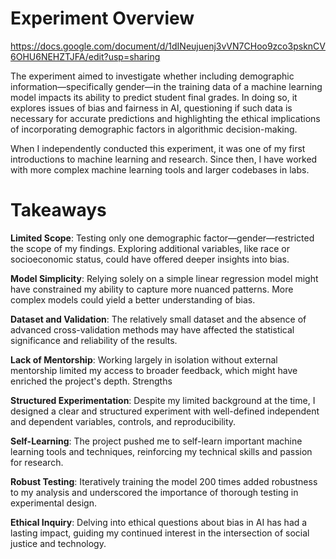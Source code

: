 # Experiment Overview
https://docs.google.com/document/d/1dINeujuenj3vVN7CHoo9zco3psknCV6OHU6NEHZTJFA/edit?usp=sharing 

The experiment aimed to investigate whether including demographic information—specifically gender—in the training data of a machine learning model impacts its ability to predict student final grades. In doing so, it explores issues of bias and fairness in AI, questioning if such data is necessary for accurate predictions and highlighting the ethical implications of incorporating demographic factors in algorithmic decision-making.

When I independently conducted this experiment, it was one of my first introductions to machine learning and research. Since then, I have worked with more complex machine learning tools and larger codebases in labs.

# Takeaways

**Limited Scope**: Testing only one demographic factor—gender—restricted the scope of my findings. Exploring additional variables, like race or socioeconomic status, could have offered deeper insights into bias.

**Model Simplicity**: Relying solely on a simple linear regression model might have constrained my ability to capture more nuanced patterns. More complex models could yield a better understanding of bias.

**Dataset and Validation**: The relatively small dataset and the absence of advanced cross-validation methods may have affected the statistical significance and reliability of the results.

**Lack of Mentorship**: Working largely in isolation without external mentorship limited my access to broader feedback, which might have enriched the project's depth.
Strengths

**Structured Experimentation**: Despite my limited background at the time, I designed a clear and structured experiment with well-defined independent and dependent variables, controls, and reproducibility.

**Self-Learning**: The project pushed me to self-learn important machine learning tools and techniques, reinforcing my technical skills and passion for research.

**Robust Testing**: Iteratively training the model 200 times added robustness to my analysis and underscored the importance of thorough testing in experimental design.

**Ethical Inquiry**: Delving into ethical questions about bias in AI has had a lasting impact, guiding my continued interest in the intersection of social justice and technology.





